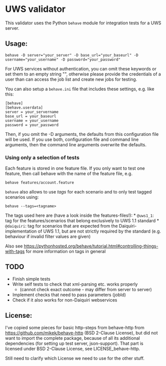 # UWS validator

This validator uses the Python  `behave` module for integration tests for a UWS server.

## Usage:
    behave -D server="your_server" -D base_url="your_baseurl" -D username="your_username" -D password="your_password"

For UWS services without authentication, you can omit these keywords or set them to an empty string "", otherwise please provide the credentials of a user than can access the job list and create new jobs for testing. 

You can also setup a `behave.ini` file that includes these settings, e.g. like this:

```
[behave]
[behave.userdata]
server = your_servername
base_url = your_baseurl
username = your_username
password = your_password
```

Then, if you omit the -D arguments, the defaults from this configuration file will be used. If you use both, configuration file and command line arguments, then the command line arguments overwrite the defaults.

### Using only a selection of tests
Each feature is stored in one feature file. If you only want to test one feature, then call behave with the name of the feature file, e.g.

    behave features/account.feature

`behave` also allows to use *tags* for each scenario and to only test tagged scenarios using:

    behave --tags=<tagname>

The tags used here are (have a look inside the features-files!):
    * `@uws1_1`: tag for the features/scenarios that belong exclusively to UWS 1.1 standard
    * `@daiquiri`: tag for scenarios that are expected from the Daiquiri-implementation of UWS 1.1, but are not strictly required by the standard (e.g. behaviour if invalid filter values are given)

Also see https://pythonhosted.org/behave/tutorial.html#controlling-things-with-tags for more information on tags in general


## TODO
* Finish simple tests
* Write self tests to check that xml-parsing etc. works properly
    - (cannot check exact outcome - may differ from server to server)
* Implement checks that need to pass parameters (jobId)
* Check if it also works for non-Daiquiri webservices


## License:
I've copied some pieces for basic http-steps from behave-http from https://github.com/mikek/behave-http (BSD 2-Clause License), but did not want to import the complete package, because of all its additional dependencies (for setting up test server, json-support). 
That part is licensed under BSD 2-Clause License, see LICENSE_behave-http.

Still need to clarify which License we need to use for the other stuff.
